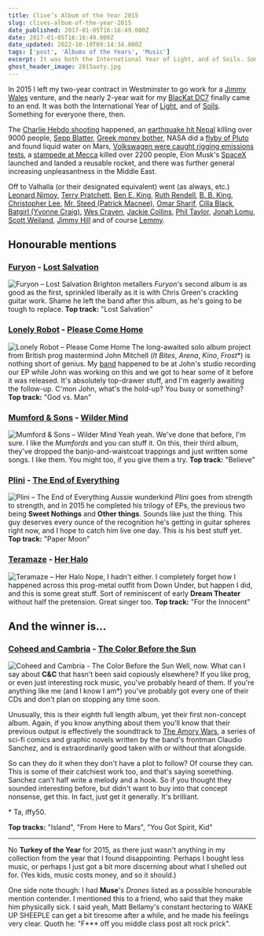 ```yaml
---
title: Clive’s Album of the Year 2015
slug: clives-album-of-the-year-2015
date_published: 2017-01-05T16:16:49.000Z
date: 2017-01-05T16:16:49.000Z
date_updated: 2022-10-19T09:14:34.000Z
tags: ['post', 'Albums of the Years', 'Music']
excerpt: It was both the International Year of Light, and of Soils. Something for everyone there, then.
ghost_header_image: 2015aoty.jpg
---
```


In 2015 I left my two-year contract in Westminster to go work for a [Jimmy Wales](https://en.wikipedia.org/wiki/Jimmy_Wales) venture, and the nearly 2-year wait for my [BlacKat DC7](/public/images/2016/03/IMG_5263.jpg) finally came to an end. It was both the International Year of [Light](https://en.wikipedia.org/wiki/International_Year_of_Light), and of [Soils](https://en.wikipedia.org/wiki/Soil_governance#International_Year_of_Soils). Something for everyone there, then.

The [Charlie Hebdo shooting](https://en.wikipedia.org/wiki/Charlie_Hebdo_shooting) happened, an [earthquake hit Nepal](https://en.wikipedia.org/wiki/April_2015_Nepal_earthquake) killing over 9000 people, [Sepp Blatter](https://en.wikipedia.org/wiki/2015_FIFA_corruption_case), [Greek money bother](https://en.wikipedia.org/wiki/Greek_government-debt_crisis), NASA did a [flyby of Pluto](https://en.wikipedia.org/wiki/New_Horizons) and found liquid water on Mars, [Volkswagen were caught rigging emissions tests](https://en.wikipedia.org/wiki/Volkswagen_emissions_scandal), a [stampede at Mecca](https://en.wikipedia.org/wiki/2015_Mina_stampede) killed over 2200 people, Elon Musk's [SpaceX](https://en.wikipedia.org/wiki/SpaceX) launched and landed a reusable rocket, and there was further general increasing unpleasantness in the Middle East.

Off to Valhalla (or their designated equivalent) went (as always, etc.) [Leonard Nimoy](https://en.wikipedia.org/wiki/Leonard_Nimoy), [Terry Pratchett](https://en.wikipedia.org/wiki/Terry_Pratchett), [Ben E. King](https://en.wikipedia.org/wiki/Ben_E._King), [Ruth Rendell](https://en.wikipedia.org/wiki/Ruth_Rendell), [B. B. King](https://en.wikipedia.org/wiki/B.B._King), [Christopher Lee](https://en.wikipedia.org/wiki/Christopher_Lee), [Mr. Steed (Patrick Macnee)](https://en.wikipedia.org/wiki/Patrick_Macnee), [Omar Sharif](https://en.wikipedia.org/wiki/Omar_Sharif), [Cilla Black](https://en.wikipedia.org/wiki/Cilla_Black), [Batgirl (Yvonne Craig)](https://en.wikipedia.org/wiki/Yvonne_Craig), [Wes Craven](https://en.wikipedia.org/wiki/Wes_Craven), [Jackie Collins](https://en.wikipedia.org/wiki/Jackie_Collins), [Phil Taylor](https://en.wikipedia.org/wiki/Phil_Taylor_(musician)), [Jonah Lomu](https://en.wikipedia.org/wiki/Jonah_Lomu), [Scott Weiland](https://en.wikipedia.org/wiki/Scott_Weiland), [Jimmy Hill](https://en.wikipedia.org/wiki/Jimmy_Hill) and of course [Lemmy](https://en.wikipedia.org/wiki/Lemmy).

## Honourable mentions

### [Furyon](http://www.furyon.net/) - [Lost Salvation](https://www.amazon.co.uk/Lost-Salvation-Furyon/dp/B00SHGI69Q/)

![Furyon – Lost Salvation](/public/images/2020/05/furyon_lost-salvation.jpeg) Brighton metallers *Furyon*'s second album is as good as the first, sprinkled liberally as it is with Chris Green's crackling guitar work. Shame he left the band after this album, as he's going to be tough to replace. **Top track:** "Lost Salvation"

### [Lonely Robot](https://www.facebook.com/johnchristianmitchell/) - [Please Come Home](https://www.amazon.co.uk/Please-Come-Home-Lonely-Robot/dp/B00SVDJ0X6/)

![Lonely Robot – Please Come Home](/public/images/2020/05/lonely-robot_please-come-home.jpeg) The long-awaited solo album project from British prog mastermind John Mitchell (*It Bites*, *Arena*, *Kino*, *Frost**) is nothing short of genius. My [band](http://www.indigodown.com/) happened to be at John's studio recording our EP while John was working on this and we got to hear some of it before it was released. It's absolutely top-drawer stuff, and I'm eagerly awaiting the follow-up. C'mon John, what's the hold-up? You busy or something? **Top track:** "God vs. Man"

### [Mumford & Sons](http://www.mumfordandsons.com/) - [Wilder Mind](https://www.amazon.co.uk/d/Shops/Wilder-Mind-Mumford-Sons/B00U2FNSVG/)

![Mumford & Sons – Wilder Mind](/public/images/2020/05/mumford-and-sons_wilder-things.jpeg) Yeah yeah. We've done that before, I'm sure. I like the *Mumfords* and you can stuff it. On this, their third album, they've dropped the banjo-and-waistcoat trappings and just written some songs. I like them. You might too, if you give them a try. **Top track:** "Believe"

### [Plini](http://www.plini.co/) - [The End of Everything](https://www.amazon.co.uk/End-Everything-Plini/dp/B00TAVIWZA/)

![Plini – The End of Everything](/public/images/2020/05/plini_the-end-of-everything.jpeg) Aussie wunderkind *Plini* goes from strength to strength, and in 2015 he completed his trilogy of EPs, the previous two being **Sweet Nothings** and **Other things**. Sounds like just the thing. This guy deserves every ounce of the recognition he's getting in guitar spheres right now, and I hope to catch him live one day. This is his best stuff yet. **Top track:** "Paper Moon"

### [Teramaze](http://teramaze.com.au/) - [Her Halo](https://www.amazon.co.uk/Her-Halo-Teramaze/dp/B0145XMC9O/)

![Teramaze – Her Halo](/public/images/2020/05/teramaze_her-halo.jpeg) Nope, I hadn't either. I completely forget how I happened across this prog-metal outfit from Down Under, but happen I did, and this is some great stuff. Sort of reminiscent of early **Dream Theater** without half the pretension. Great singer too. **Top track:** "For the Innocent"

## And the winner is…

### [Coheed and Cambria](http://www.coheedandcambria.com/) - [The Color Before the Sun](https://www.amazon.co.uk/Color-Before-Sun-Explicit/dp/B013ZDVDQI/)
![Coheed and Cambria - The Color Before the Sun](/public/images/2017/01/color-before-sun.jpg)
Well, now. What can I say about **C&C** that hasn't been said copiously elsewhere? If you like prog, or even just interesting rock music, you've probably heard of them. If you're anything like me (and I know I am\*) you've probably got every one of their CDs and don't plan on stopping any time soon.

Unusually, this is their eighth full length album, yet their first non-concept album. Again, if you know anything about them you'll know that their previous output is effectively the soundtrack to [The Amory Wars](https://en.wikipedia.org/wiki/The_Amory_Wars), a series of sci-fi comics and graphic novels written by the band's frontman Claudio Sanchez, and is extraordinarily good taken with or without that alongside.

So can they do it when they don't have a plot to follow? Of course they can. This is some of their catchiest work too, and that's saying something. Sanchez can't half write a melody and a hook. So if you thought they sounded interesting before, but didn't want to buy into that concept nonsense, get this. In fact, just get it generally. It's brilliant.

\* Ta, iffy50.

**Top tracks:** "Island", "From Here to Mars", "You Got Spirit, Kid"

---

No **Turkey of the Year** for 2015, as there just wasn't anything in my collection from the year that I found disappointing. Perhaps I bought less music, or perhaps I just got a bit more discerning about what I shelled out for. (Yes kids, music costs money, and so it should.)

One side note though: I had **Muse**'s *Drones* listed as a possible honourable mention contender. I mentioned this to a friend, who said that they make him physically sick. I said yeah, Matt Bellamy's constant hectoring to WAKE UP SHEEPLE can get a bit tiresome after a while, and he made his feelings very clear. Quoth he: "F\*\*\* off you middle class post alt rock prick".
